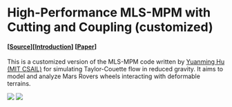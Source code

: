 #  High-Performance MLS-MPM with Cutting and Coupling (customized)
#### [[Source](https://github.com/yuanming-hu/taichi_mpm)][[Introduction](https://www.youtube.com/watch?v=8iyvhGF9f7o)] [[Paper](http://taichi.graphics/wp-content/uploads/2018/05/mls-mpm-cpic.pdf)]

This is a customized version of the MLS-MPM code written by [Yuanming Hu (MIT CSAIL)](http://taichi.graphics/me/) for simulating Taylor-Couette flow in reduced gravity. It aims to model and analyze Mars Rovers wheels interacting with deformable terrains.

<img src="https://github.com/haeriamin/files/blob/master/2.gif"> <img src="https://github.com/haeriamin/files/blob/master/3.gif">
